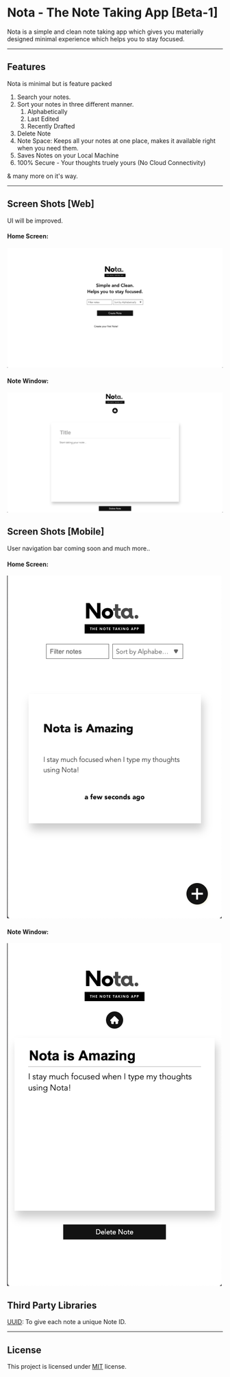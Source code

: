 # Nota - The Note Taking App [Beta-1]

Nota is a simple and clean note taking app which gives you materially designed minimal experience which helps you to stay focused.

---
## Features

Nota is minimal but is feature packed 
1. Search your notes.
2. Sort your notes in three different manner.
    1. Alphabetically
    2. Last Edited
    3. Recently Drafted
3. Delete Note
4. Note Space:
Keeps all your notes at one place,  makes it available right when you need them.
5. Saves Notes on your Local Machine
6. 100% Secure - Your thoughts truely yours (No Cloud Connectivity)

& many more on it's way.

---

## Screen Shots [Web]
UI will be improved. 
#### Home Screen:
![Image of Nota Home](https://raw.githubusercontent.com/cmulay/Notes-App/master/notes/assets/images/web_home.png)
#### Note Window:
![Image of Nota Home](https://raw.githubusercontent.com/cmulay/Notes-App/master/notes/assets/images/web_note.png)

## Screen Shots [Mobile]
User navigation bar coming soon and much more..
#### Home Screen:
![Image of Nota Home](https://raw.githubusercontent.com/cmulay/Notes-App/master/notes/assets/images/mob_home.png)
#### Note Window:
![Image of Nota Home](https://raw.githubusercontent.com/cmulay/Notes-App/master/notes/assets/images/mob_note.png)

## Third Party Libraries
[UUID](https://www.npmjs.com/package/uuid): To give each note a unique Note ID.

---
## License
This project is licensed under [MIT](https://github.com/cmulay/Notes-App/blob/master/LICENSE) license.
